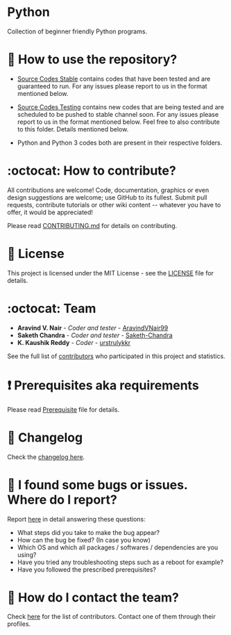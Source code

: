 # Python

Collection of beginner friendly Python programs.

# :book: How to use the repository?

* [Source Codes Stable](https://github.com/aravindvnair99/Python/tree/master/Source%20Codes%20Stable) contains codes that have been tested and are guaranteed to run. For any issues please report to us in the format mentioned below.

* [Source Codes Testing](https://github.com/aravindvnair99/Python/tree/master/Source%20Codes%20Testing) contains new codes that are being tested and are scheduled to be pushed to stable channel soon. For any issues please report to us in the format mentioned below. Feel free to also contribute to this folder. Details mentioned below.

* Python and Python 3 codes both are present in their respective folders.

# :octocat: How to contribute?

All contributions are welcome! Code, documentation, graphics or even design suggestions are welcome; use GitHub to its fullest. Submit pull requests, contribute tutorials or other wiki content -- whatever you have to offer, it would be appreciated!

Please read [CONTRIBUTING.md](CONTRIBUTING.md) for details on contributing.

# :scroll: License

This project is licensed under the MIT License - see the [LICENSE](LICENSE) file for details.

# :octocat: Team

* **Aravind V. Nair** - *Coder and tester* - [AravindVNair99](https://github.com/aravindvnair99)
* **Saketh Chandra** - *Coder and tester* - [Saketh-Chandra](https://github.com/Saketh-Chandra)
* **K. Kaushik Reddy** - *Coder* - [urstrulykkr](https://github.com/urstrulykkr)

See the full list of [contributors](https://github.com/aravindvnair99/Python/graphs/contributors) who participated in this project and statistics.

# :heavy_exclamation_mark: Prerequisites aka requirements

Please read [Prerequisite](Prerequisite.md) file for details.

# :scroll: Changelog

Check the [changelog here](https://github.com/aravindvnair99/Python/commits/master).

# :scroll: I found some bugs or issues. Where do I report?

Report [here](https://github.com/aravindvnair99/Python/issues/new) in detail answering these questions:

* What steps did you take to make the bug appear?
* How can the bug be fixed? (In case you know)
* Which OS and which all packages / softwares / dependencies are you using?
* Have you tried any troubleshooting steps such as a reboot for example?
* Have you followed the prescribed prerequisites?

# :scroll: How do I contact the team?

Check [here](https://github.com/aravindvnair99/Python/graphs/contributors) for the list of contributors. Contact one of them through their profiles.
